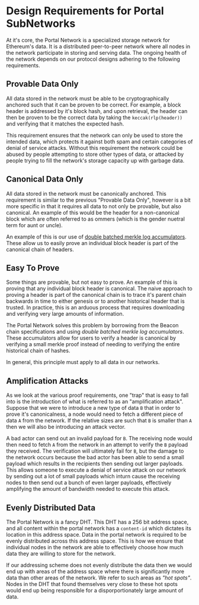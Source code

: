 # Design Requirements for Portal SubNetworks

At it's core, the Portal Network is a specialized storage network for
Ethereum's data.  It is a distributed peer-to-peer network where all nodes in
the network participate in storing and serving data.  The ongoing health of the
network depends on our protocol designs adhering to the following requirements.

## Provable Data Only

All data stored in the network must be able to be cryptographically anchored
such that it can be proven to be correct.  For example, a block header is
addressed by it's block hash, and upon retrieval, the header can then be proven
to be the correct data by taking the `keccak(rlp(header))` and verifying that it
matches the expected hash.

This requirement ensures that the network can only be used to store the intended
data, which protects it against both spam and certain categories of denial of
service attacks.  Without this requirement the network could be abused by
people attempting to store other types of data, or attacked by people trying to
fill the network's storage capacity up with garbage data.

## Canonical Data Only

All data stored in the network must be canonically anchored.  This requirement
is similar to the previous "Provable Data Only", however is a bit more specific
in that it requires all data to not only be provable, but also canonical.  An
example of this would be the header for a non-canonical block which are often
referred to as ommers (which is the gender nuetral term for aunt or uncle).  

An example of this is our use of [double batched merkle log
accumulators](https://github.com/ethereum/EIPs/pull/8277).  These allow us to
easily prove an individual block header is part of the canonical chain of
headers.

## Easy To Prove

Some things are provable, but not easy to prove.  An example of this is proving
that any individual block header is canonical.  The naive approach to proving a
header is part of the canonical chain is to trace it's parent chain backwards
in time to either genesis or to another historical header that is trusted.  In
practice, this is an arduous process that requires downloading and verifying
very large amounts of information.

The Portal Network solves this problem by borrowing from the Beacon chain
specifications and using *double batched merkle log accumulators*.  These
accumulators allow for users to verify a header is canonical by verifying a
small merkle proof instead of needing to verifying the entire historical chain
of hashes.

In general, this principle must apply to all data in our networks.


## Amplification Attacks

As we look at the various proof requirements, one "trap" that is easy to fall
into is the introduction of what is referred to as an "amplification attack".
Suppose that we were to introduce a new type of data `B` that in order to prove
it's canonicalness, a node would need to fetch a different piece of data `A`
from the network.  If the relative sizes are such that `B` is smaller than `A`
then we will also be introducing an attack vector.  

A bad actor can send out an invalid payload for `B`.  The receiving node would
then need to fetch `A` from the network in an attempt to verify the `B` payload
they received.  The verification will ultimately fail for `B`, but the damage
to the network occurs because the bad actor has been able to send a small
payload which results in the recipients then sending out larger payloads.  This
allows someone to execute a denial of service attack on our network by sending
out a lot of small payloads which inturn cause the receiving nodes to then send
out a bunch of even larger payloads, effectively amplifying the amount of
bandwidth needed to execute this attack.


## Evenly Distributed Data

The Portal Network is a fancy DHT.  This DHT has a 256 bit address space, and
all content within the portal network has a `content-id` which dictates its
location in this address space.  Data in the portal network is required to be
evenly distributed across this address space.  This is how we ensure that
individual nodes in the network are able to effectively choose how much data
they are willing to store for the network.

If our addressing scheme does not evenly distribute the data then we would end
up with areas of the address space where there is significantly more data than
other areas of the network.  We refer to such areas as *"hot spots"*.  Nodes in
the DHT that found themselves very close to these hot spots would end up being
responsible for a disporportionately large amount of data.
